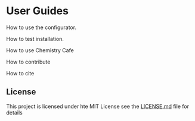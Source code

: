 # User Guides

How to use the configurator.

How to test installation.

How to use Chemistry Cafe

How to contribute

How to cite

## License

This project is licensed under hte MIT License see the [LICENSE.md](LICENSE.md) file for details
